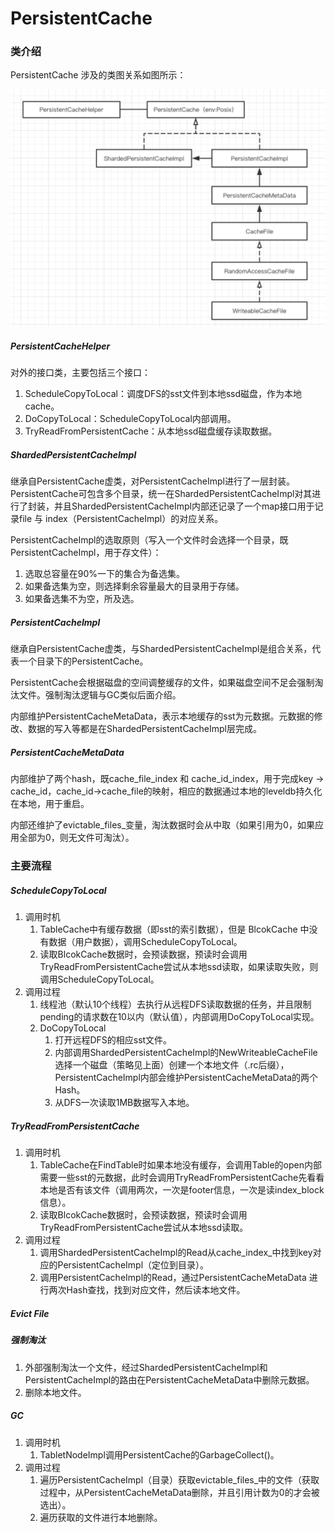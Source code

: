 # PersistentCache

### 类介绍

PersistentCache 涉及的类图关系如图所示：

<img src="../../../../images/tera_persistent_cache.png" alt="tera_persistent_cache" style="zoom:50%;" />

##### PersistentCacheHelper

对外的接口类，主要包括三个接口：

1. ScheduleCopyToLocal：调度DFS的sst文件到本地ssd磁盘，作为本地cache。
2. DoCopyToLocal：ScheduleCopyToLocal内部调用。
3. TryReadFromPersistentCache：从本地ssd磁盘缓存读取数据。



##### ShardedPersistentCacheImpl

继承自PersistentCache虚类，对PersistentCacheImpl进行了一层封装。PersistentCache可包含多个目录，统一在ShardedPersistentCacheImpl对其进行了封装，并且ShardedPersistentCacheImpl内部还记录了一个map接口用于记录file 与 index（PersistentCacheImpl）的对应关系。

PersistentCacheImpl的选取原则（写入一个文件时会选择一个目录，既PersistentCacheImpl，用于存文件）：

1. 选取总容量在90%一下的集合为备选集。
2. 如果备选集为空，则选择剩余容量最大的目录用于存储。
3. 如果备选集不为空，所及选。



##### PersistentCacheImpl

继承自PersistentCache虚类，与ShardedPersistentCacheImpl是组合关系，代表一个目录下的PersistentCache。

PersistentCache会根据磁盘的空间调整缓存的文件，如果磁盘空间不足会强制淘汰文件。强制淘汰逻辑与GC类似后面介绍。

内部维护PersistentCacheMetaData，表示本地缓存的sst为元数据。元数据的修改、数据的写入等都是在ShardedPersistentCacheImpl层完成。



##### PersistentCacheMetaData

内部维护了两个hash，既cache_file_index 和 cache_id_index，用于完成key -> cache_id，cache_id->cache_file的映射，相应的数据通过本地的leveldb持久化在本地，用于重启。

内部还维护了evictable_files_变量，淘汰数据时会从中取（如果引用为0，如果应用全部为0，则无文件可淘汰）。



### 主要流程

##### ScheduleCopyToLocal

1. 调用时机
   1. TableCache中有缓存数据（即sst的索引数据），但是 BlcokCache 中没有数据（用户数据），调用ScheduleCopyToLocal。
   2. 读取BlcokCache数据时，会预读数据，预读时会调用TryReadFromPersistentCache尝试从本地ssd读取，如果读取失败，则调用ScheduleCopyToLocal。
2. 调用过程
   1. 线程池（默认10个线程）去执行从远程DFS读取数据的任务，并且限制pending的请求数在10以内（默认值），内部调用DoCopyToLocal实现。
   2. DoCopyToLocal
      1. 打开远程DFS的相应sst文件。
      2. 内部调用ShardedPersistentCacheImpl的NewWriteableCacheFile选择一个磁盘（策略见上面）创建一个本地文件（.rc后缀），PersistentCacheImpl内部会维护PersistentCacheMetaData的两个Hash。
      3. 从DFS一次读取1MB数据写入本地。

##### TryReadFromPersistentCache

1. 调用时机
   1. TableCache在FindTable时如果本地没有缓存，会调用Table的open内部需要一些sst的元数据，此时会调用TryReadFromPersistentCache先看看本地是否有该文件（调用两次，一次是footer信息，一次是读index_block信息）。
   2. 读取BlcokCache数据时，会预读数据，预读时会调用TryReadFromPersistentCache尝试从本地ssd读取。
2. 调用过程
   1. 调用ShardedPersistentCacheImpl的Read从cache_index_中找到key对应的PersistentCacheImpl（定位到目录）。
   2. 调用PersistentCacheImpl的Read，通过PersistentCacheMetaData 进行两次Hash查找，找到对应文件，然后读本地文件。

##### Evict File

##### 强制淘汰

1. 外部强制淘汰一个文件，经过ShardedPersistentCacheImpl和PersistentCacheImpl的路由在PersistentCacheMetaData中删除元数据。
2. 删除本地文件。

##### GC

1. 调用时机
   1. TabletNodeImpl调用PersistentCache的GarbageCollect()。
2. 调用过程
   1. 遍历PersistentCacheImpl（目录）获取evictable_files_中的文件（获取过程中，从PersistentCacheMetaData删除，并且引用计数为0的才会被选出）。
   2. 遍历获取的文件进行本地删除。